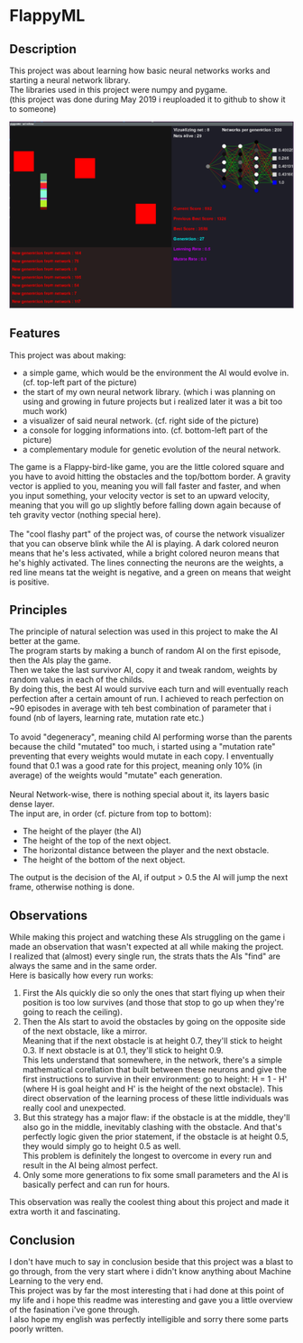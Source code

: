 # FlappyML

## Description

This project was about learning how basic neural networks works and starting a neural network library.\
The libraries used in this project were numpy and pygame.\
(this project was done during May 2019 i reuploaded it to github to show it to someone)

![Image](./images/gif1.gif)

## Features

This project was about making:
* a simple game, which would be the environment the AI would evolve in. (cf. top-left part of the picture)
* the start of my own neural network library. (which i was planning on using and growing in future projects but i realized later it was a bit too much work)
* a visualizer of said neural network. (cf. right side of the picture)
* a console for logging informations into. (cf. bottom-left part of the picture)
* a complementary module for genetic evolution of the neural network.

The game is a Flappy-bird-like game, you are the little colored square and you have to avoid hitting the obstacles and the top/bottom border.
A gravity vector is applied to you, meaning you will fall faster and faster, and when you input something, your velocity vector is set to an upward velocity, meaning that you will go up slightly before falling down again because of teh gravity vector (nothing special here).\
\
The "cool flashy part" of the project was, of course the network visualizer that you can observe blink while the AI is playing. A dark colored neuron means that he's less activated, while a bright colored neuron means that he's highly activated. The lines connecting the neurons are the weights, a red line means tat the weight is negative, and a green on means that weight is positive.

## Principles

The principle of natural selection was used in this project to make the AI better at the game.\
The program starts by making a bunch of random AI on the first episode, then the AIs play the game.\
Then we take the last survivor AI, copy it and tweak random, weights by random values in each of the childs.\
By doing this, the best AI would survive each turn and will eventually reach perfection after a certain amount of run. I achieved to reach perfection on ~90 episodes in average with teh best combination of parameter that i found (nb of layers, learning rate, mutation rate etc.)\
\
To avoid "degeneracy", meaning child AI performing worse than the parents because the child "mutated" too much, i started using a "mutation rate" preventing that every weights would mutate in each copy. I enventually found that 0.1 was a good rate for this project, meaning only 10% (in average) of the weights would "mutate" each generation.\
\
Neural Network-wise, there is nothing special about it, its layers basic dense layer.\
The input are, in order (cf. picture from top to bottom):
* The height of the player (the AI)
* The height of the top of the next object.
* The horizontal distance between the player and the next obstacle.
* The height of the bottom of the next object.

The output is the decision of the AI, if output > 0.5 the AI will jump the next frame, otherwise nothing is done.

## Observations

While making this project and watching these AIs struggling on the game i made an observation that wasn't expected at all while making the project.\
I realized that (almost) every single run, the strats thats the AIs "find" are always the same and in the same order.\
Here is basically how every run works:
1. First the AIs quickly die so only the ones that start flying up when their position is too low survives (and those that stop to go up when they're going to reach the ceiling).
2. Then the AIs start to avoid the obstacles by going on the opposite side of the next obstacle, like a mirror.\
Meaning that if the next obstacle is at height 0.7, they'll stick to height 0.3. If next obstacle is at 0.1, they'll stick to height 0.9.\
This lets understand that somewhere, in the network, there's a simple mathematical corellation that built between these neurons and give the first instructions to survive in their environment: go to height: H = 1 - H' (where H is goal height and H' is the height of the next obstacle). This direct observation of the learning process of these little individuals was really cool and unexpected.
3. But this strategy has a major flaw: if the obstacle is at the middle, they'll also go in the middle, inevitably clashing with the obstacle. And that's perfectly logic given the prior statement, if the obstacle is at height 0.5, they would simply go to height 0.5 as well.\
This problem is definitely the longest to overcome in every run and result in the AI being almost perfect.
4. Only some more generations to fix some small parameters and the AI is basically perfect and can run for hours.

This observation was really the coolest thing about this project and made it extra worth it and fascinating.

## Conclusion

I don't have much to say in conclusion beside that this project was a blast to go through, from the very start where i didn't know anything about Machine Learning to the very end.\
This project was by far the most interesting that i had done at this point of my life and i hope this readme was interesting and gave you a little overview of the fasination i've gone through.\
I also hope my english was perfectly intelligible and sorry there some parts poorly written.
